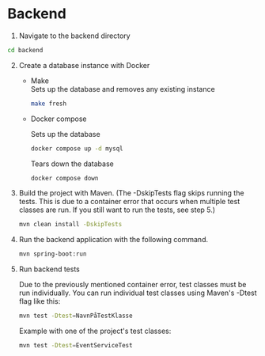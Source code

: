 # Backend

1. Navigate to the backend directory

```sh
cd backend
```

2. Create a database instance with Docker
    * Make  
      Sets up the database and removes any existing instance

       ```sh
       make fresh
       ```

    * Docker compose

      Sets up the database

       ```sh 
       docker compose up -d mysql
       ```

      Tears down the database

       ```sh
       docker compose down
       ```


3. Build the project with Maven. (The -DskipTests flag skips running the tests. This is due to a container error
   that occurs when multiple test classes are run. If you still want to run the tests, see step 5.)

   ```sh 
   mvn clean install -DskipTests
   ```


4. Run the backend application with the following command.

   ```sh
   mvn spring-boot:run
   ```

5. Run backend tests

   Due to the previously mentioned container error, test classes must be run individually. You can run individual
   test classes using Maven's -Dtest flag like this:

   ```sh
   mvn test -Dtest=NavnPåTestKlasse
   ```

   Example with one of the project's test classes:

   ```sh 
   mvn test -Dtest=EventServiceTest
   ```
